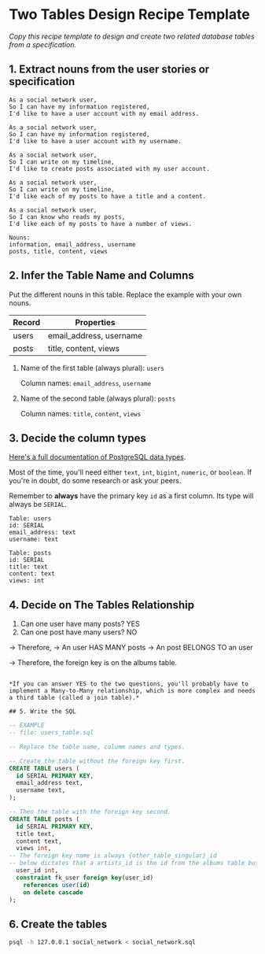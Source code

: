 # Two Tables Design Recipe Template

_Copy this recipe template to design and create two related database tables from a specification._

## 1. Extract nouns from the user stories or specification

```
As a social network user,
So I can have my information registered,
I'd like to have a user account with my email address.

As a social network user,
So I can have my information registered,
I'd like to have a user account with my username.

As a social network user,
So I can write on my timeline,
I'd like to create posts associated with my user account.

As a social network user,
So I can write on my timeline,
I'd like each of my posts to have a title and a content.

As a social network user,
So I can know who reads my posts,
I'd like each of my posts to have a number of views.

```

```
Nouns:
information, email_address, username
posts, title, content, views

```

## 2. Infer the Table Name and Columns

Put the different nouns in this table. Replace the example with your own nouns.

| Record                | Properties          |
| --------------------- | ------------------  |
| users                 | email_address, username
| posts                 | title, content, views

1. Name of the first table (always plural): `users` 

    Column names: `email_address`, `username`

2. Name of the second table (always plural): `posts` 

    Column names: `title`, `content`, `views`

## 3. Decide the column types

[Here's a full documentation of PostgreSQL data types](https://www.postgresql.org/docs/current/datatype.html).

Most of the time, you'll need either `text`, `int`, `bigint`, `numeric`, or `boolean`. If you're in doubt, do some research or ask your peers.

Remember to **always** have the primary key `id` as a first column. Its type will always be `SERIAL`.

```
Table: users
id: SERIAL
email_address: text 
username: text

Table: posts
id: SERIAL
title: text
content: text
views: int
```

## 4. Decide on The Tables Relationship

1. Can one user have many posts? YES
2. Can one post have many users? NO

-> Therefore,
-> An user HAS MANY posts
-> An post BELONGS TO an user

-> Therefore, the foreign key is on the albums table.
```

*If you can answer YES to the two questions, you'll probably have to implement a Many-to-Many relationship, which is more complex and needs a third table (called a join table).*

## 5. Write the SQL
```
```sql
-- EXAMPLE
-- file: users_table.sql

-- Replace the table name, columm names and types.

-- Create the table without the foreign key first.
CREATE TABLE users (
  id SERIAL PRIMARY KEY,
  email_address text,
  username text,
);

-- Then the table with the foreign key second.
CREATE TABLE posts (
  id SERIAL PRIMARY KEY,
  title text,
  content text,
  views int,
-- The foreign key name is always {other_table_singular}_id
-- below dictates that a artists_id is the id from the albums table but it also says to delete all entries within a artitst when a artist is removed.
  user_id int,
  constraint fk_user foreign key(user_id)
    references user(id)
    on delete cascade
);

```

## 6. Create the tables

```bash
psql -h 127.0.0.1 social_network < social_network.sql
```